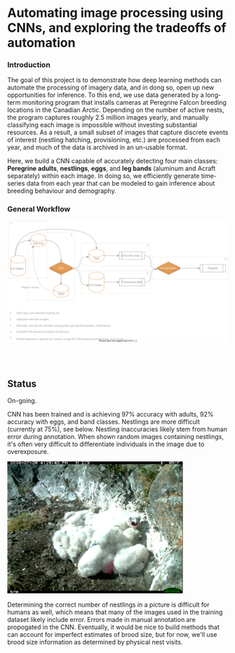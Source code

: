 # Automating image processing using CNNs, and exploring the tradeoffs of automation

### Introduction
The goal of this project is to demonstrate how deep learning methods can automate the processing of imagery data, and in dong so, open up new opportunities for inference. To this end, we use data generated by a long-term monitoring program that installs cameras at Peregrine Falcon breeding locations in the Canadian Arctic. Depending on the number of active nests, the program captures roughly 2.5 million images yearly, and manually classifying each image is impossible without investing substantial resources. As a result, a small subset of images that capture discrete events of interest (nestling hatching, provisioning, etc.) are processed from each year, and much of the data is archived in an un-usable format.


Here, we build a CNN capable of accurately detecting four main classes: **Peregrine adults**, **nestlings**, **eggs**, and **leg bands** (aluminum and Acraft separately) within each image. In doing so, we efficiently generate time-series data from each year that can be modeled to gain inference about breeding behaviour and demography. 



### General Workflow
<p float="center">
  <img src="documents/flow.drawio.svg" width="750" />
</p>

<br>
<br> 





## Status
On-going.

CNN has been trained and is achieving 97% accuracy with adults, 92% accuracy with eggs, and band classes. Nestlings are more difficult (currently at 75%), see below. Nestling inaccuracies likely stem from human error during annotation. When shown random images containing nestlings, it's often very difficult to differentiate individuals in the image due to overexposure.

<p float="center">
  <img src="documents/nestling.JPG" width="400" />
</p>

Determining the correct number of nestlings in a picture is difficult for humans as well, which means that many of the images used in the training dataset likely include error. Errors made in manual annotation are propogated in the CNN. Eventually, it would be nice to build methods that can account for imperfect estimates of brood size, but for now, we'll use brood size information as determined by physical nest visits.


